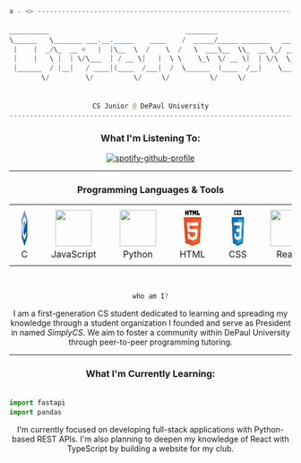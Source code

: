 <div align = "center"> <!-- >:) -->

```java
x - <> -----------------------------------------------------------------------------

__________                                  ________                     .__        
\______   \_______ ___.__._____    ____    /  _____/_____ _______   ____ |__|____   
 |    |  _/\_  __ <   |  |\__  \  /    \  /   \  ___\__  \\_  __ \_/ ___\|  \__  \  
 |    |   \ |  | \/\___  | / __ \|   |  \ \    \_\  \/ __ \|  | \/\  \___|  |/ __ \_
 |______  / |__|   / ____|(____  /___|  /  \______  (____  /__|    \___  >__(____  /
        \/         \/          \/     \/          \/     \/            \/        \/ 


CS Junior @ DePaul University
-------------------------------------------------------------------------------------

```

<div align = "center">

### What I'm Listening To: 

  [![spotify-github-profile](https://spotify-github-profile.kittinanx.com/api/view?uid=lrgsny6eeznb7a4akpz7z6kdh&cover_image=true&theme=novatorem&show_offline=false&background_color=121212&interchange=false&bar_color=53b14f&bar_color_cover=false)](https://github.com/kittinan/spotify-github-profile)

</div>

<hr>

### Programming Languages & Tools

<table style="width: 100%;">
    <tr style="width: 100%;">
        <td align="center" width="96">
            <div style="background-color: transparent; border: 1px solid white; padding: 6px 13px; font-size: 16px;">
                <a href = "https://www.cprogramming.com/" target="_blank" rel="noreferrer"> 
			<img src="https://raw.githubusercontent.com/devicons/devicon/master/icons/c/c-original.svg" alt="c"  width="65" height="65"/> 
		</a> 
                <p style="padding: 0; margin: 0;"> C </p>
            </div>
        </td>
        <td align="center" width="96">
            <div style="background-color: transparent; border: 1px solid white; padding: 6px 13px; font-size: 16px;">
                <img src="https://techstack-generator.vercel.app/js-icon.svg" style="width: 65px; height: 65px;" />
                <p style="padding: 0; margin: 0;"> JavaScript </p>
            </div>
        </td>
        <td align="center" width="96">
            <div style="background-color: transparent; border: 1px solid white; padding: 6px 13px; font-size: 16px;">
                <img src="https://techstack-generator.vercel.app/python-icon.svg" style="width: 65px; height: 65px;" />
                <p style="padding: 0; margin: 0;"> Python </p>
            </div>
        </td>
        <td align="center" width="96">
            <div style="background-color: transparent; border: 1px solid white; padding: 6px 13px; font-size: 16px;">
  				<a href = "https://www.w3.org/html/" target="_blank" rel="noreferrer"> 
					<img src="https://raw.githubusercontent.com/devicons/devicon/master/icons/html5/html5-original-wordmark.svg" alt="html5" width="65" height="65"/> 
				</a> 
				<p style="padding: 0; margin: 0;"> HTML </p>
            </div>
        </td>
    	<td align="center" width="96">
            <div style="background-color: transparent; border: 1px solid white; padding: 6px 13px; font-size: 16px;">
  				<a href = "https://www.w3schools.com/css/" target="_blank" rel="noreferrer"> 
	  				<img src="https://raw.githubusercontent.com/devicons/devicon/master/icons/css3/css3-original-wordmark.svg" alt="css3" width="65" height="65"/> 
				</a> 
				<p style="padding: 0; margin: 0;"> CSS </p>
            </div>
        </td>
		<td>
			<div style="background-color: transparent; border: 1px solid white; padding: 6px 13px; font-size: 16px;">
        		<img src="https://techstack-generator.vercel.app/react-icon.svg" style="width: 65px; height: 65px;" />
        		<p style="padding: 0; margin: 0;" align = "center"> React </p>
        	</div>
		</td>
		<td>
			<div style="background-color: transparent; border: 1px solid white; padding: 6px 13px; font-size: 16px;">
				<img src="https://techstack-generator.vercel.app/java-icon.svg" alt="icon" width="65" height="65" />
        		<p style="padding: 0; margin: 0;" align = "center"> Java </p>
			</div>
		</td>
    </tr>
</table>

<br>

```javascript
who am I?
```

I am a first-generation CS student dedicated to learning and spreading my knowledge through a student organization I founded and serve as President in named *SimplyCS*. We aim to foster a community within DePaul University through peer-to-peer programming tutoring. 

<hr>

<h3 align = "center" > What I'm Currently Learning: </h3>

<div align = "left">

```python

import fastapi
import pandas

```

</div>

I'm currently focused on developing full-stack applications with Python-based REST APIs. I'm also planning to deepen my knowledge of React with TypeScript by building a website for my club.
